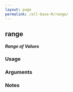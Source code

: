 ```yaml
---
layout: page
permalink: /all-base-R/range/
---
```


## __range__

#### _Range of Values_

### Usage

### Arguments

### Notes
